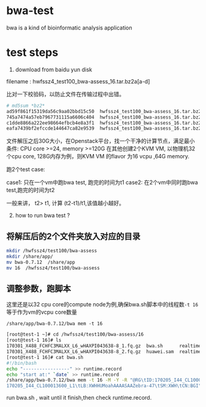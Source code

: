 # bwa-test
bwa is a kind of bioinformatic analysis application

# test steps

1.  download from baidu yun disk

filename : hwfssz4_test100_bwa-assess_16.tar.bz2a[a-d] 

比对一下校验码，以防止文件在传输过程中出错。
```bash
# md5sum *bz2*
ad59f861f15319da56c9aa02bbd15c50  hwfssz4_test100_bwa-assess_16.tar.bz2aa
745a7474a57eb7967731115a6606c404  hwfssz4_test100_bwa-assess_16.tar.bz2ab
c1dde8866a222ee98664efbcb4e8a3f1  hwfssz4_test100_bwa-assess_16.tar.bz2ac
eafa7439bf2efccde144647ca82e9539  hwfssz4_test100_bwa-assess_16.tar.bz2ad
```


文件解压之后30G大小，在Openstack平台，找一个干净的计算节点，满足最小条件: CPU core >=24, memory >=120G
在其他创建2个KVM VM, 以物理机32个cpu core, 128G内存为例，则KVM VM 的flavor 为16 vcpu ,64G memory. 

跑2个test case:

case1: 只在一个vm中跑bwa test, 跑完的时间为t1
case2: 在2个vm中同时跑bwa test,跑完的时间为t2 

一般来讲， t2> t1, 计算 (t2-t1)/t1,该值越小越好。


2. how to run bwa test ? 

## 将解压后的2个文件夹放入对应的目录 

```bash
mkdir /hwfssz4/test100/bwa-assess
mkdir /share/app/
mv bwa-0.7.12  /share/app
mv 16  /hwfssz4/test100/bwa-assess
```

## 调整参数，跑脚本 

这里还是以32 cpu core的compute node为例,确保bwa.sh脚本中的线程数`-t 16` 等于作为vm的vcpu core数量 
```
/share/app/bwa-0.7.12/bwa mem -t 16
```


```bash
[root@test-1 ~]# cd /hwfssz4/test100/bwa-assess/16
[root@test-1 16]# ls
170301_X488_FCHFC3MALXX_L6_wHAXPI043638-8_1.fq.gz  bwa.sh      realtime   ref
170301_X488_FCHFC3MALXX_L6_wHAXPI043638-8_2.fq.gz  huawei.sam  realtime2  runtime.record
[root@test-1 16]# cat bwa.sh 
#!/bin/bash
echo "-----------------" >> runtime.record
echo "start at:" `date` >> runtime.record 
/share/app/bwa-0.7.12/bwa mem -t 16 -M -Y -R "@RG\tID:170205_I44_CL100013600_L1_WHHUMoahAAAASAAZebra-47\tPL:COMPLETE\tPU:
170205_I44_CL100013600_L1\tLB:XWHHUMoahAAAASAAZebra-47\tSM:XWH\tCN:BGI" /hwfssz4/test100/bwa-assess/16/ref/hg19.fasta /hwfssz4/test100/bwa-assess/16/170301_X488_FCHFC3MALXX_L6_wHAXPI043638-8_1.fq.gz /hwfssz4/test100/bwa-assess/16/170301_X488_FCHFC3MALXX_L6_wHAXPI043638-8_2.fq.gz > /hwfssz4/test100/bwa-assess/16/huawei.samecho "end at:" `date` >> runtime.record 

```
run bwa.sh , wait until it finish,then check runtime.record.


